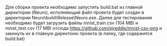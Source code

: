 Для сборки проекта необходимо запустить build.bat из главной директории (Neuro), исполняющий файл проекта будет создан в директории Neuro\build\Release\Neuro.exe. Далее для тестирования необходимо будет загрузить файлы mnist_train.csv (104 MB) и mnist_test.csv (17 MB) отсюда https://github.com/pjreddie/mnist-csv-png и закинуть их в главную директоию проекта (в папку, где содержится build.bat)
